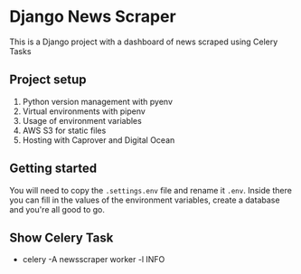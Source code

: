 # Django News Scraper

This is a Django project with a dashboard of news scraped using Celery Tasks

## Project setup

1. Python version management with pyenv
2. Virtual environments with pipenv
3. Usage of environment variables
4. AWS S3 for static files
5. Hosting with Caprover and Digital Ocean

## Getting started

You will need to copy the `.settings.env` file and rename it `.env`. Inside there you can fill in the values of the environment variables, create a database and you're all good to go.

## Show Celery Task
- celery -A newsscraper worker -l INFO